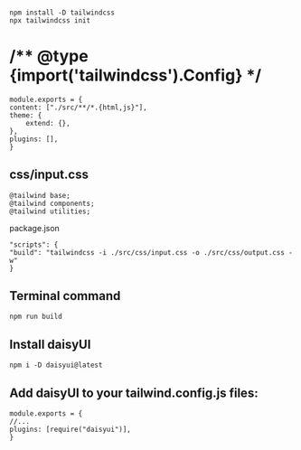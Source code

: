 ###
    npm install -D tailwindcss
    npx tailwindcss init

# /** @type {import('tailwindcss').Config} */
    module.exports = {
    content: ["./src/**/*.{html,js}"],
    theme: {
        extend: {},
    },
    plugins: [],
    }
## css/input.css

    @tailwind base;
    @tailwind components;
    @tailwind utilities;

package.json

    "scripts": {
    "build": "tailwindcss -i ./src/css/input.css -o ./src/css/output.css -w"
    }

## Terminal command 
    npm run build

## Install daisyUI
    npm i -D daisyui@latest

## Add daisyUI to your tailwind.config.js files:

    module.exports = {
    //...
    plugins: [require("daisyui")],
    }